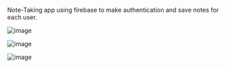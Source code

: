 Note-Taking app using firebase to make authentication and save notes for each user.

![image](https://github.com/user-attachments/assets/f0d89d3a-8f85-4df9-9eac-b119d4553bd2)

![image](https://github.com/user-attachments/assets/061f3b6f-6468-4677-a63d-06864e51377a)

![image](https://github.com/user-attachments/assets/64970c76-6cec-4eae-8458-4c1901472c98)
